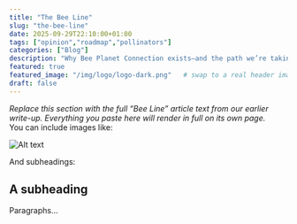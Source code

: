 ```yaml
---
title: "The Bee Line"
slug: "the-bee-line"
date: 2025-09-29T22:10:00+01:00
tags: ["opinion","roadmap","pollinators"]
categories: ["Blog"]
description: "Why Bee Planet Connection exists—and the path we’re taking to help keepers, neighbours, and pollinators in harmony."
featured: true
featured_image: "/img/logo/logo-dark.png"   # swap to a real header image if you like
draft: false
---
```


<!-- POST BODY START -->

_Replace this section with the full “Bee Line” article text from our earlier write-up. Everything you paste here will render in full on its own page._  
You can include images like:

![Alt text](/img/your-image.png)

And subheadings:

## A subheading

Paragraphs…

<!-- POST BODY END -->
